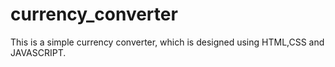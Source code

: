 # currency_converter
This is a simple currency converter, which is designed using  HTML,CSS and JAVASCRIPT. 
